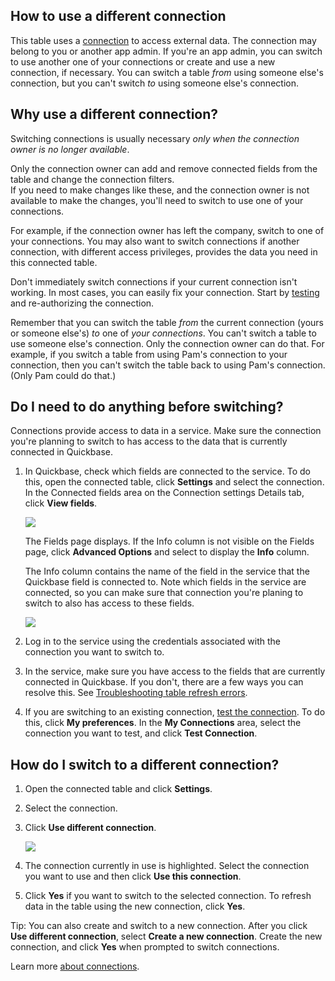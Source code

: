 ## How to use a different connection

This table uses a [connection](https://helpv2.quickbase.com/hc/en-us/articles/4570366771476-About-connections-) to access external data. The connection may belong to you or another app admin. If you're an app admin, you can switch to use another one of your connections or create and use a new connection, if necessary. You can switch a table _from_ using someone else's connection, but you can't switch _to_ using someone else's connection.

## Why use a different connection?

Switching connections is usually necessary _only when the connection owner is no longer available_.

Only the connection owner can add and remove connected fields from the table and change the connection filters.  
If you need to make changes like these, and the connection owner is not available to make the changes, you'll need to switch to use one of your connections.

For example, if the connection owner has left the company, switch to one of your connections. You may also want to switch connections if another connection, with different access privileges, provides the data you need in this connected table.

Don't immediately switch connections if your current connection isn't working. In most cases, you can easily fix your connection. Start by [testing](https://helpv2.quickbase.com/hc/en-us/articles/4570323329812-Testing-a-connection-) and re-authorizing the connection.

Remember that you can switch the table _from_ the current connection (yours or someone else's) _to_ one of _your connections_. You can't switch a table to use someone else's connection. Only the connection owner can do that. For example, if you switch a table from using Pam's connection to your connection, then you can't switch the table back to using Pam's connection. (Only Pam could do that.)

## Do I need to do anything before switching?

Connections provide access to data in a service. Make sure the connection you're planning to switch to has access to the data that is currently connected in Quickbase.

1.  In Quickbase, check which fields are connected to the service. To do this, open the connected table, click **Settings** and select the connection. In the Connected fields area on the Connection settings Details tab, click **View fields**.
    
    ![](https://helpv2.quickbase.com/hc/article_attachments/4572799393684/view_connected_fields.png)
    
    The Fields page displays. If the Info column is not visible on the Fields page, click **Advanced Options** and select to display the **Info** column.
    
    The Info column contains the name of the field in the service that the Quickbase field is connected to. Note which fields in the service are connected, so you can make sure that connection you're planing to switch to also has access to these fields.
    
    ![](https://helpv2.quickbase.com/hc/article_attachments/4572779346068/advanced_options.png)
    
2.  Log in to the service using the credentials associated with the connection you want to switch to.
    
3.  In the service, make sure you have access to the fields that are currently connected in Quickbase. If you don't, there are a few ways you can resolve this. See [Troubleshooting table refresh errors](https://helpv2.quickbase.com/hc/en-us/articles/4570327338132-Troubleshooting-connected-table-refresh-errors-).
    
4.  If you are switching to an existing connection, [test the connection](https://helpv2.quickbase.com/hc/en-us/articles/4570323329812-Testing-a-connection-). To do this, click **My preferences**. In the **My Connections** area, select the connection you want to test, and click **Test Connection**.

## How do I switch to a different connection?

1.  Open the connected table and click **Settings**.
    
2.  Select the connection.
    
3.  Click **Use different connection**.
    
    ![](https://helpv2.quickbase.com/hc/article_attachments/4572779371668/switch_connection_link.png)
    
4.  The connection currently in use is highlighted. Select the connection you want to use and then click **Use this connection**.
    
5.  Click **Yes** if you want to switch to the selected connection. To refresh data in the table using the new connection, click **Yes**.
    

Tip: You can also create and switch to a new connection. After you click **Use different connection**, select **Create a new connection**. Create the new connection, and click **Yes** when prompted to switch connections.

Learn more [about connections](https://helpv2.quickbase.com/hc/en-us/articles/4570366771476-About-connections-).